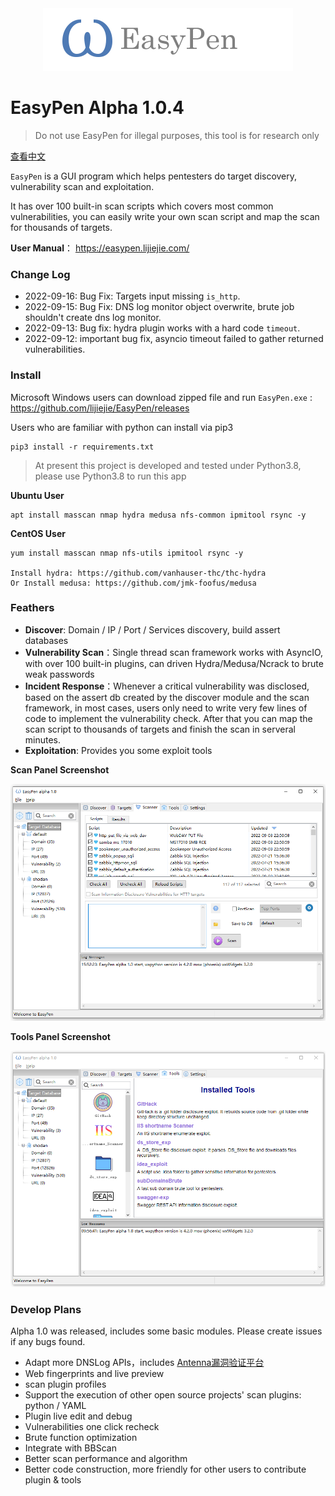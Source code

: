 <div align="center">
<img src="ui/resource/readme_logo.png" />
</div>

# EasyPen Alpha 1.0.4

> Do not use EasyPen for illegal purposes, this tool is for research only

[查看中文](https://github.com/lijiejie/EasyPen/blob/main/README_CN.md) 

`EasyPen` is a GUI program which helps pentesters do target discovery, vulnerability scan and exploitation.

It has over 100 built-in scan scripts which covers most common vulnerabilities, you can easily write your own scan script and map the scan for thousands of targets. 

**User Manual**： https://easypen.lijiejie.com/      

### Change Log

* 2022-09-16: Bug Fix: Targets input missing `is_http`.
* 2022-09-15: Bug Fix: DNS log monitor object overwrite, brute job shouldn't create dns log monitor.
* 2022-09-13: Bug fix: hydra plugin works with a hard code `timeout`. 
* 2022-09-12: important bug fix, asyncio timeout failed to gather returned vulnerabilities. 

### Install

Microsoft Windows users can download zipped file and run `EasyPen.exe` : https://github.com/lijiejie/EasyPen/releases

Users who are familiar with python can install via pip3

```
pip3 install -r requirements.txt
```

> At present this project is developed and tested under Python3.8, please use Python3.8 to run this app

**Ubuntu User**

```
apt install masscan nmap hydra medusa nfs-common ipmitool rsync -y
```

**CentOS User**

```
yum install masscan nmap nfs-utils ipmitool rsync -y

Install hydra: https://github.com/vanhauser-thc/thc-hydra
Or Install medusa: https://github.com/jmk-foofus/medusa
```

### Feathers

* **Discover**: Domain / IP / Port / Services discovery,  build assert databases
* **Vulnerability Scan**：Single thread scan framework works with AsyncIO, with over 100 built-in plugins, can driven Hydra/Medusa/Ncrack to brute weak passwords
* **Incident Response**：Whenever a critical vulnerability was disclosed, based on the assert db created by the discover module and the scan framework, in most cases, users only need to write very few lines of code to implement the vulnerability check.  After that you can map the scan script to thousands of targets and finish the scan in serveral minutes.
* **Exploitation**: Provides you some exploit tools



**Scan Panel Screenshot**

![](ui/resource/screenshot.png)



**Tools Panel Screenshot**

![](ui/resource/easypen_tools.png)

### Develop Plans

Alpha 1.0 was released, includes some basic modules. Please create issues if any bugs found.  

* Adapt more DNSLog APIs，includes [Antenna漏洞验证平台](https://github.com/wuba/Antenna) 
* Web fingerprints and live preview
* scan plugin profiles
* Support the execution of other open source projects' scan plugins:  python / YAML
* Plugin live edit and debug
* Vulnerabilities one click recheck
* Brute function optimization
* Integrate with BBScan
* Better scan performance and algorithm
* Better code construction, more friendly for other users to contribute plugin & tools